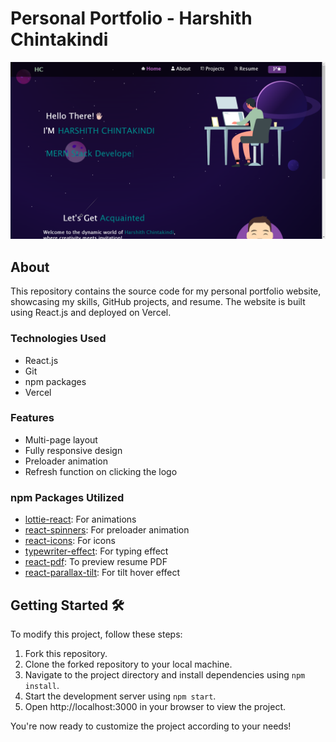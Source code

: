 # Personal Portfolio - Harshith Chintakindi

![Portfolio Screenshot](./public/assets/Screenshot.png)

## About
This repository contains the source code for my personal portfolio website, showcasing my skills, GitHub projects, and resume. The website is built using React.js and deployed on Vercel.

### Technologies Used
- React.js
- Git
- npm packages
- Vercel

### Features
- Multi-page layout
- Fully responsive design
- Preloader animation
- Refresh function on clicking the logo

### npm Packages Utilized
- [lottie-react](https://www.npmjs.com/package/lottie-react): For animations
- [react-spinners](https://www.npmjs.com/package/react-spinners): For preloader animation
- [react-icons](https://www.npmjs.com/package/react-icons): For icons
- [typewriter-effect](https://www.npmjs.com/package/typewriter-effect): For typing effect
- [react-pdf](https://www.npmjs.com/package/react-pdf): To preview resume PDF
- [react-parallax-tilt](https://www.npmjs.com/package/react-parallax-tilt): For tilt hover effect

## Getting Started 🛠️
To modify this project, follow these steps:

1. Fork this repository.
2. Clone the forked repository to your local machine.
3. Navigate to the project directory and install dependencies using `npm install`.
4. Start the development server using `npm start`.
5. Open http://localhost:3000 in your browser to view the project.

You're now ready to customize the project according to your needs!

